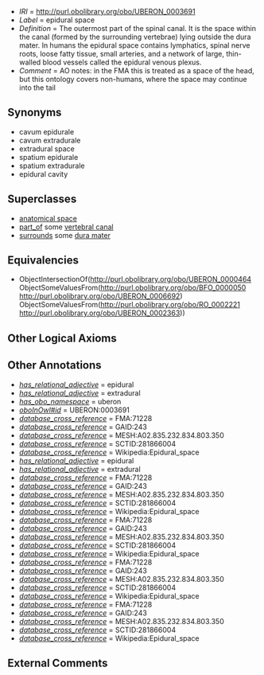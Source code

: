  * *IRI* = http://purl.obolibrary.org/obo/UBERON_0003691
 * *Label* = epidural space
 * *Definition* = The outermost part of the spinal canal. It is the space within the canal (formed by the surrounding vertebrae) lying outside the dura mater. In humans the epidural space contains lymphatics, spinal nerve roots, loose fatty tissue, small arteries, and a network of large, thin-walled blood vessels called the epidural venous plexus.
 * *Comment* = AO notes: in the FMA this is treated as a space of the head, but this ontology covers non-humans, where the space may continue into the tail

## Synonyms

 * cavum epidurale
 * cavum extradurale
 * extradural space
 * spatium epidurale
 * spatium extradurale
 * epidural cavity

## Superclasses

 * [anatomical space](../../UBERON/64/UBERON_0000464.md)
 * [part_of](../../BFO/50/BFO_0000050.md) some [vertebral canal](../../UBERON/92/UBERON_0006692.md)
 * [surrounds](../../RO/21/RO_0002221.md) some [dura mater](../../UBERON/63/UBERON_0002363.md)

## Equivalencies

 * ObjectIntersectionOf(<http://purl.obolibrary.org/obo/UBERON_0000464> ObjectSomeValuesFrom(<http://purl.obolibrary.org/obo/BFO_0000050> <http://purl.obolibrary.org/obo/UBERON_0006692>) ObjectSomeValuesFrom(<http://purl.obolibrary.org/obo/RO_0002221> <http://purl.obolibrary.org/obo/UBERON_0002363>))

## Other Logical Axioms


## Other Annotations

 * *[has_relational_adjective](../../UBPROP/07/UBPROP_0000007.md)* = epidural
 * *[has_relational_adjective](../../UBPROP/07/UBPROP_0000007.md)* = extradural
 * *[has_obo_namespace](../../ce/oboInOwl#hasOBONamespace.md)* = uberon
 * *[oboInOwl#id](../../id/oboInOwl#id.md)* = UBERON:0003691
 * *[database_cross_reference](../../ef/oboInOwl#hasDbXref.md)* = FMA:71228
 * *[database_cross_reference](../../ef/oboInOwl#hasDbXref.md)* = GAID:243
 * *[database_cross_reference](../../ef/oboInOwl#hasDbXref.md)* = MESH:A02.835.232.834.803.350
 * *[database_cross_reference](../../ef/oboInOwl#hasDbXref.md)* = SCTID:281866004
 * *[database_cross_reference](../../ef/oboInOwl#hasDbXref.md)* = Wikipedia:Epidural_space
 * *[has_relational_adjective](../../UBPROP/07/UBPROP_0000007.md)* = epidural
 * *[has_relational_adjective](../../UBPROP/07/UBPROP_0000007.md)* = extradural
 * *[database_cross_reference](../../ef/oboInOwl#hasDbXref.md)* = FMA:71228
 * *[database_cross_reference](../../ef/oboInOwl#hasDbXref.md)* = GAID:243
 * *[database_cross_reference](../../ef/oboInOwl#hasDbXref.md)* = MESH:A02.835.232.834.803.350
 * *[database_cross_reference](../../ef/oboInOwl#hasDbXref.md)* = SCTID:281866004
 * *[database_cross_reference](../../ef/oboInOwl#hasDbXref.md)* = Wikipedia:Epidural_space
 * *[database_cross_reference](../../ef/oboInOwl#hasDbXref.md)* = FMA:71228
 * *[database_cross_reference](../../ef/oboInOwl#hasDbXref.md)* = GAID:243
 * *[database_cross_reference](../../ef/oboInOwl#hasDbXref.md)* = MESH:A02.835.232.834.803.350
 * *[database_cross_reference](../../ef/oboInOwl#hasDbXref.md)* = SCTID:281866004
 * *[database_cross_reference](../../ef/oboInOwl#hasDbXref.md)* = Wikipedia:Epidural_space
 * *[database_cross_reference](../../ef/oboInOwl#hasDbXref.md)* = FMA:71228
 * *[database_cross_reference](../../ef/oboInOwl#hasDbXref.md)* = GAID:243
 * *[database_cross_reference](../../ef/oboInOwl#hasDbXref.md)* = MESH:A02.835.232.834.803.350
 * *[database_cross_reference](../../ef/oboInOwl#hasDbXref.md)* = SCTID:281866004
 * *[database_cross_reference](../../ef/oboInOwl#hasDbXref.md)* = Wikipedia:Epidural_space
 * *[database_cross_reference](../../ef/oboInOwl#hasDbXref.md)* = FMA:71228
 * *[database_cross_reference](../../ef/oboInOwl#hasDbXref.md)* = GAID:243
 * *[database_cross_reference](../../ef/oboInOwl#hasDbXref.md)* = MESH:A02.835.232.834.803.350
 * *[database_cross_reference](../../ef/oboInOwl#hasDbXref.md)* = SCTID:281866004
 * *[database_cross_reference](../../ef/oboInOwl#hasDbXref.md)* = Wikipedia:Epidural_space

## External Comments


